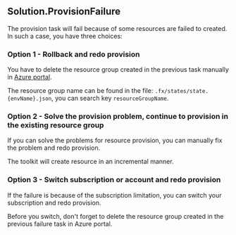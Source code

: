 ## Solution.ProvisionFailure
 
The provision task will fail because of some resources are failed to created. In such a case, you have three choices:

### Option 1 - Rollback and redo provision

You have to delete the resource group created in the previous task manually in [Azure portal](https://ms.portal.azure.com/).

The resource group name can be found in the file: `.fx/states/state.{envName}.json`, you can search key `resourceGroupName`.

### Option 2 - Solve the provision problem, continue to provision in the existing resource group

If you can solve the problems for resource provision, you can manually fix the problem and redo provision. 

The toolkit will create resource in an incremental manner.

### Option 3 - Switch subscription or account and redo provision

If the failure is because of the subscription limitation, you can switch your subscription and redo provision.

Before you switch, don't forget to delete the resource group created in the previous failure task in Azure portal.
